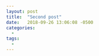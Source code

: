 ```yaml
---
layout: post
title:  "Second post"
date:   2018-09-26 13:06:08 -0500
categories: 
  - 
tags: 
  - 
---
```



